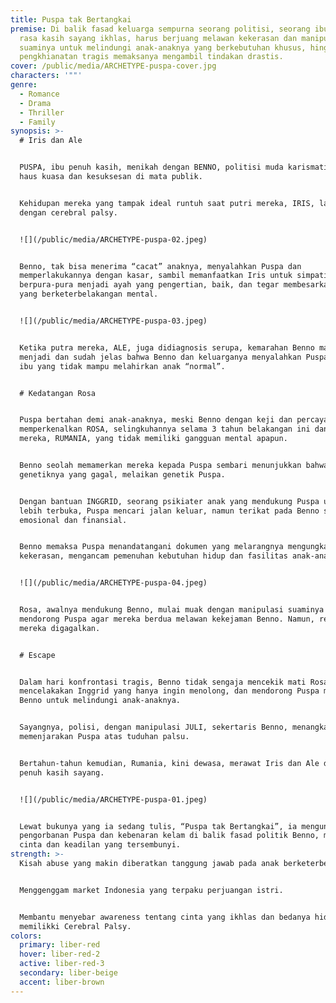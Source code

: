 ```yaml
---
title: Puspa tak Bertangkai
premise: Di balik fasad keluarga sempurna seorang politisi, seorang ibu dengan
  rasa kasih sayang ikhlas, harus berjuang melawan kekerasan dan manipulasi
  suaminya untuk melindungi anak-anaknya yang berkebutuhan khusus, hingga sebuah
  pengkhianatan tragis memaksanya mengambil tindakan drastis.
cover: /public/media/ARCHETYPE-puspa-cover.jpg
characters: '""'
genre:
  - Romance
  - Drama
  - Thriller
  - Family
synopsis: >-
  # Iris dan Ale


  PUSPA, ibu penuh kasih, menikah dengan BENNO, politisi muda karismatik yang
  haus kuasa dan kesuksesan di mata publik.


  Kehidupan mereka yang tampak ideal runtuh saat putri mereka, IRIS, lahir
  dengan cerebral palsy.


  ![](/public/media/ARCHETYPE-puspa-02.jpeg)


  Benno, tak bisa menerima “cacat” anaknya, menyalahkan Puspa dan
  memperlakukannya dengan kasar, sambil memanfaatkan Iris untuk simpati publik,
  berpura-pura menjadi ayah yang pengertian, baik, dan tegar membesarkan anak
  yang berketerbelakangan mental.


  ![](/public/media/ARCHETYPE-puspa-03.jpeg)


  Ketika putra mereka, ALE, juga didiagnosis serupa, kemarahan Benno makin
  menjadi dan sudah jelas bahwa Benno dan keluarganya menyalahkan Puspa sebagai
  ibu yang tidak mampu melahirkan anak “normal”.


  # Kedatangan Rosa


  Puspa bertahan demi anak-anaknya, meski Benno dengan keji dan percaya diri
  memperkenalkan ROSA, selingkuhannya selama 3 tahun belakangan ini dan anak
  mereka, RUMANIA, yang tidak memiliki gangguan mental apapun.


  Benno seolah memamerkan mereka kepada Puspa sembari menunjukkan bahwa bukan
  genetiknya yang gagal, melaikan genetik Puspa.


  Dengan bantuan INGGRID, seorang psikiater anak yang mendukung Puspa untuk
  lebih terbuka, Puspa mencari jalan keluar, namun terikat pada Benno secara
  emosional dan finansial.


  Benno memaksa Puspa menandatangani dokumen yang melarangnya mengungkap
  kekerasan, mengancam pemenuhan kebutuhan hidup dan fasilitas anak-anaknya.


  ![](/public/media/ARCHETYPE-puspa-04.jpeg)


  Rosa, awalnya mendukung Benno, mulai muak dengan manipulasi suaminya dan
  mendorong Puspa agar mereka berdua melawan kekejaman Benno. Namun, rencana
  mereka digagalkan.


  # Escape


  Dalam hari konfrontasi tragis, Benno tidak sengaja mencekik mati Rosa,
  mencelakakan Inggrid yang hanya ingin menolong, dan mendorong Puspa membunuh
  Benno untuk melindungi anak-anaknya.


  Sayangnya, polisi, dengan manipulasi JULI, sekertaris Benno, menangkap dan
  memenjarakan Puspa atas tuduhan palsu.


  Bertahun-tahun kemudian, Rumania, kini dewasa, merawat Iris dan Ale dengan
  penuh kasih sayang.


  ![](/public/media/ARCHETYPE-puspa-01.jpeg)


  Lewat bukunya yang ia sedang tulis, “Puspa tak Bertangkai”, ia mengungkap
  pengorbanan Puspa dan kebenaran kelam di balik fasad politik Benno, menyoroti
  cinta dan keadilan yang tersembunyi.
strength: >-
  Kisah abuse yang makin diberatkan tanggung jawab pada anak berketerbelakangan.


  Menggenggam market Indonesia yang terpaku perjuangan istri.


  Membantu menyebar awareness tentang cinta yang ikhlas dan bedanya hidup
  memilikki Cerebral Palsy.
colors:
  primary: liber-red
  hover: liber-red-2
  active: liber-red-3
  secondary: liber-beige
  accent: liber-brown
---
```

